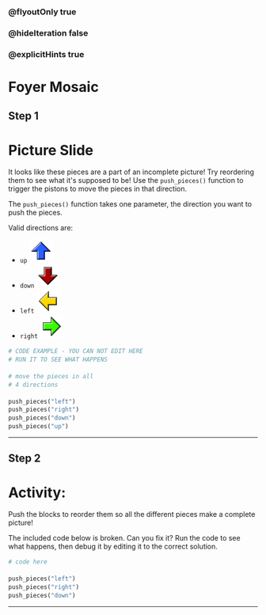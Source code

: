 ### @flyoutOnly true
### @hideIteration false
### @explicitHints true

# Foyer Mosaic

## Step 1
# Picture Slide

It looks like these pieces are a part of an incomplete picture! Try reordering them to see what it's supposed to be! Use the `push_pieces()` function to trigger the pistons to move the pieces in that direction. 

The `push_pieces()` function takes one parameter, the direction you want to push the pieces.

Valid directions are:
- `up` ![Blue Up](img/chess_blue_up.png "Blue Up")
- `down` ![Red Down](img/chess_red_down.png "Red Down")
- `left` ![Yellow Left](img/chess_yellow_left.png "Yellow Left")
- `right` ![Green Right](img/chess_green_right.png "Green Right")

```python
# CODE EXAMPLE - YOU CAN NOT EDIT HERE
# RUN IT TO SEE WHAT HAPPENS

# move the pieces in all
# 4 directions

push_pieces("left")
push_pieces("right")
push_pieces("down")
push_pieces("up")
```

---

## Step 2
# Activity:

Push the blocks to reorder them so all the different pieces make a complete picture!

The included code below is broken. Can you fix it? Run the code to see what happens, then debug it by editing it to the correct solution.

```python
# code here

push_pieces("left")
push_pieces("right")
push_pieces("down")
```

---

